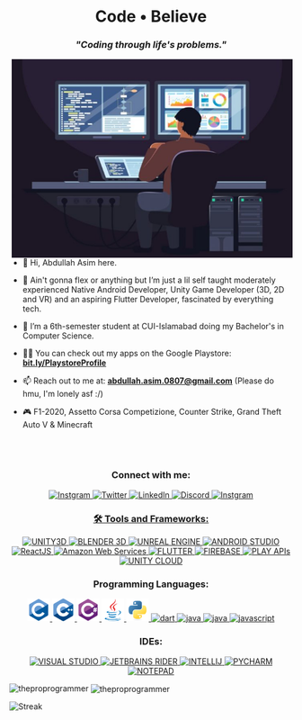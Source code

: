 <h1 align="center">Code • Believe</h1>
<h3 align="center"><i>"Coding through life's problems."</i></h3>

<img align="right" alt="IMG" src="coder.jpg" width="500" height="353"/>

- 👋 Hi, Abdullah Asim here.

- 👀 Ain't gonna flex or anything but I’m just a lil self taught moderately experienced Native Android Developer, Unity Game Developer (3D, 2D and VR) and an aspiring Flutter Developer, fascinated by everything tech.

- 🌱 I’m a 6th-semester student at CUI-Islamabad doing my Bachelor's in Computer Science.

- 👨‍💻 You can check out my apps on the Google Playstore: **<a href="bit.ly/PlaystoreProfile" target="blank">bit.ly/PlaystoreProfile</a>**

- 📫 Reach out to me at: **<a href="abdullah.asim.0807@gmail.com" target="asf">abdullah.asim.0807@gmail.com</a>** (Please do hmu, I'm lonely asf :/)

- 🎮 F1-2020, Assetto Corsa Competizione, Counter Strike, Grand Theft Auto V & Minecraft 

<br></br>

<h3 align="center">Connect with me:</h3>
<p align="center">
<a href="http://instagram.com/theproprogrammer"> 
     <img alt="Instgram" src="https://img.shields.io/badge/Instagram-E4405F.svg?style=for-the-badge&logo=instagram&logoColor=white">
</a>
<a href="http://twitter.com/thepprogrammer"> 
     <img alt="Twitter" src="https://img.shields.io/badge/Twitter-00ACEE.svg?style=for-the-badge&logo=twitter&logoColor=white">
</a>
<a href="http://linkedin.com/in/abdullah-asim-2004"> 
     <img alt="LinkedIn" src="https://img.shields.io/badge/linkedin-0E76A8.svg?style=for-the-badge&logo=linkedin&logoColor=white">
</a>
<a href="https://discord.com/users/1134147456964239584"> 
     <img alt="Discord" src="https://img.shields.io/badge/discord-7289DA.svg?style=for-the-badge&logo=discord&logoColor=white">
</a>
<a href="http://instagram.com/theproprogrammer"> 
     <img alt="Instgram" src="https://img.shields.io/badge/facebook-3B5988.svg?style=for-the-badge&logo=facebook&logoColor=white">
</p>

<h3 align="center">🛠 Tools and Frameworks:</h3>
<p align="center">

<a href="#" target="_blank"> 
     <img alt="UNITY3D" src="https://img.shields.io/badge/UNITY3D-808080.svg?style=for-the-badge&logo=unity">
</a>
<a href="#" target="_blank"> 
     <img alt="BLENDER 3D" src="https://img.shields.io/badge/BLENDER 3D-FF5733.svg?style=for-the-badge&logo=blender&logoColor=white">
</a>
<a href="#" target="_blank"> 
     <img alt="UNREAL ENGINE" src="https://img.shields.io/badge/UNREAL ENGINE-242526.svg?style=for-the-badge&logo=unrealengine">
</a>
<a href="#" target="_blank"> 
     <img alt="ANDROID STUDIO" src="https://img.shields.io/badge/ANDROID STUDIO-3DDC84.svg?style=for-the-badge&logo=android&logoColor=white">
</a>
<a href="#" target="_blank"> 
     <img alt="ReactJS" src="https://img.shields.io/badge/ReactJS-0a6ed1.svg?style=for-the-badge&logo=react&logoColor=white">
</a>
<a href="#" target="_blank"> 
     <img alt="Amazon Web Services" src="https://img.shields.io/badge/AWS-37475A.svg?style=for-the-badge&logo=amazon&logoColor=white">
</a>
<a href="#" target="_blank"> 
     <img alt="FLUTTER" src="https://img.shields.io/badge/FLUTTER-42A5F5.svg?style=for-the-badge&logo=flutter">
</a>
<a href="#" target="_blank"> 
     <img alt="FIREBASE" src="https://img.shields.io/badge/FIREBASE-FFFF00.svg?style=for-the-badge&logo=firebase&logoColor=black">
</a>
<a href="#" target="_blank"> 
     <img alt="PLAY APIs" src="https://img.shields.io/badge/PLAYSTORE APIS-008080.svg?style=for-the-badge&logo=googleplay">
</a>
<a href="#" target="_blank"> 
     <img alt="UNITY CLOUD" src="https://img.shields.io/badge/UNITY CLOUD-808080.svg?style=for-the-badge&logo=unity">
</a>
</p>

<h3 align="center">Programming Languages:</h3>
<p align="center">
<a href="https://www.cprogramming.com/" target="_blank" rel="noreferrer"> 
<img src="https://raw.githubusercontent.com/devicons/devicon/master/icons/c/c-original.svg" alt="c" width="40" height="40"/> 
</a> 
<a href="https://www.w3schools.com/cpp/" target="_blank" rel="noreferrer"> 
<img src="https://raw.githubusercontent.com/devicons/devicon/master/icons/cplusplus/cplusplus-original.svg" alt="cplusplus" width="40" height="40"/> 
</a> 
<a href="https://www.w3schools.com/cs/" target="_blank" rel="noreferrer"> 
<img src="https://raw.githubusercontent.com/devicons/devicon/master/icons/csharp/csharp-original.svg" alt="csharp" width="40" height="40"/> 
</a>
<a href="https://www.java.com" target="_blank" rel="noreferrer"> 
<img src="https://raw.githubusercontent.com/devicons/devicon/master/icons/java/java-original.svg" alt="java" width="40" height="40"/> 
</a> 
<a href="https://www.python.org" target="_blank" rel="noreferrer"> 
<img src="https://raw.githubusercontent.com/devicons/devicon/master/icons/python/python-original.svg" alt="python" width="40" height="40"/> 
</a>
<a href="https://dart.dev" target="_blank" rel="noreferrer">
<img src="https://www.vectorlogo.zone/logos/dartlang/dartlang-icon.svg" alt="dart" width="40" height="40"/>
</a>
<a href="https://www.w3schools.com/html/" target="_blank" rel="noreferrer"> 
<img src="https://www.vectorlogo.zone/logos/w3_html5/w3_html5-icon.svg" alt="java" width="40" height="40"/> 
</a>
<a href="https://www.w3schools.com/css/" target="_blank" rel="noreferrer">
<img src="https://www.vectorlogo.zone/logos/w3_css/w3_css-official.svg" alt="java" width="40" height="40"/> 
</a>
<a href="https://www.w3schools.com/js/" target="_blank" rel="noreferrer">
<img src="https://upload.vectorlogo.zone/logos/javascript/images/806c2e30-cf85-4b36-81bb-037049603c34.svg" alt="javascript" width="40" height="40"/> 
</a>

     
 </p>

<h3 align="center">IDEs:</h3>
<p align="center">
<a href="#" target="_blank"> 
     <img alt="VISUAL STUDIO" src="https://img.shields.io/badge/VISUAL STUDIO-8E44AD.svg?style=for-the-badge&logo=visualstudio">
</a>
<a href="#" target="_blank"> 
     <img alt="JETBRAINS RIDER" src="https://img.shields.io/badge/RIDER-800000.svg?style=for-the-badge&logo=rider">
</a>
<a href="#" target="_blank"> 
     <img alt="INTELLIJ" src="https://img.shields.io/badge/INTELLIJ-202A44.svg?style=for-the-badge&logo=intellijidea">
</a>
<a href="#" target="_blank"> 
     <img alt="PYCHARM" src="https://img.shields.io/badge/PYCHARM-21D789.svg?style=for-the-badge&logo=pycharm&logoColor=black">
</a>
<a href="#" target="_blank"> 
     <img alt="NOTEPAD" src="https://img.shields.io/badge/NOTEPAD-ADD8E6.svg?style=for-the-badge&logo=">
</a>
 </p>


<p><img align="left" src="https://github-readme-stats-pearl-theta-91.vercel.app/api/top-langs?username=theproprogrammer&theme=tokyonight&layout=compact&show_icons=true&locale=en&&hide=GLSL,ShaderLab,ASP.NET,HLSL" alt="theproprogrammer" /></p>
<p>&nbsp;<img align="center" src="https://github-readme-stats-pearl-theta-91.vercel.app/api?username=theproprogrammer&theme=tokyonight&count_private=true&show_icons=true&locale=en" alt="theproprogrammer" /></p>
<img alt="Streak" src="https://github-readme-streak-stats.herokuapp.com/?user=TheProProgrammer&theme=tokyonight">
